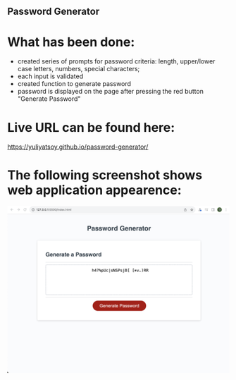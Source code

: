 ## Password Generator

# What has been done:

- created series of prompts for password criteria: length, upper/lower case letters, numbers, special characters;
- each input is validated
- created function to generate password
- password is displayed on the page after pressing the red button "Generate Password"

# Live URL can be found here:

https://yuliyatsoy.github.io/password-generator/

# The following screenshot shows web application appearence:

![Alt text](image.png)
